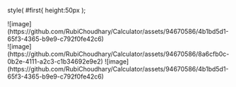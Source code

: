 style(
  #first{
  height:50px
);

<div id="first">
  ![image](https://github.com/RubiChoudhary/Calculator/assets/94670586/4b1bd5d1-65f3-4365-b9e9-c792f0fe42c6)
</div>
![image](https://github.com/RubiChoudhary/Calculator/assets/94670586/8a6cfb0c-0b2e-4111-a2c3-c1b34692e9e2)
![image](https://github.com/RubiChoudhary/Calculator/assets/94670586/4b1bd5d1-65f3-4365-b9e9-c792f0fe42c6)
